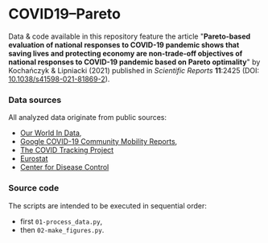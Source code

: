 # COVID19&ndash;Pareto


Data &amp; code available in this repository feature the article "**Pareto-based evaluation
of national responses to COVID-19 pandemic shows that saving lives and protecting economy
are non-trade-off objectives of national responses to COVID-19 pandemic based on Pareto
optimality**" by Kochańczyk &amp; Lipniacki (2021) published in *Scientific Reports* **11**:2425
(DOI: [10.1038/s41598-021-81869-2](https://dx.doi.org/10.1038/s41598-021-81869-2)).


### Data sources

All analyzed data originate from public sources:

* [Our World In Data](https://ourworldindata.org/coronavirus),
* [Google COVID-19 Community Mobility Reports](https://www.google.com/covid19/mobility),
* [The COVID Tracking Project](https://covidtracking.com)
* [Eurostat](https://ec.europa.eu/eurostat)
* [Center for Disease Control](https://www.cdc.gov)


### Source code

The scripts are intended to be executed in sequential order:

* first `01-process_data.py`,
* then `02-make_figures.py`.
